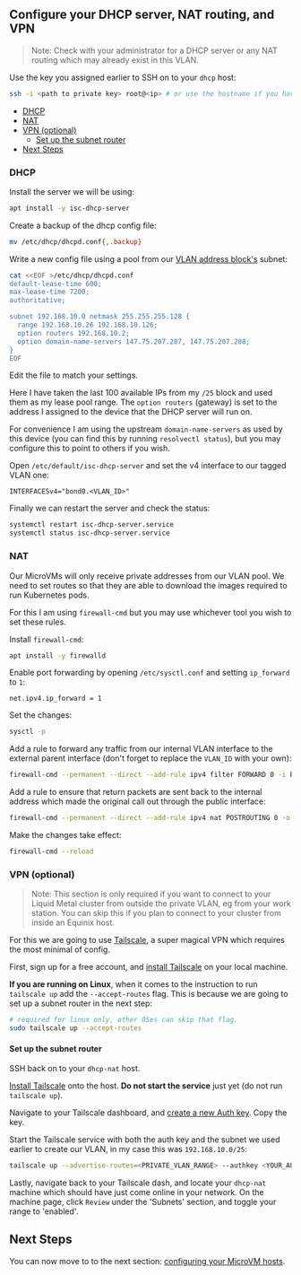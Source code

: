 ## Configure your DHCP server, NAT routing, and VPN

> Note: Check with your administrator for a DHCP server or any NAT routing
which may already exist in this VLAN.

Use the key you assigned earlier to SSH on to your `dhcp` host:

```bash
ssh -i <path to private key> root@<ip> # or use the hostname if you have it set up
```

<!--
To update the TOC, install https://github.com/kubernetes-sigs/mdtoc
and run: mdtoc -inplace docs/dhcp.md
-->

<!-- toc -->
  - [DHCP](#dhcp)
  - [NAT](#nat)
  - [VPN (optional)](#vpn-optional)
    - [Set up the subnet router](#set-up-the-subnet-router)
- [Next Steps](#next-steps)
<!-- /toc -->

### DHCP

Install the server we will be using:

```bash
apt install -y isc-dhcp-server
```

Create a backup of the dhcp config file:

```bash
mv /etc/dhcp/dhcpd.conf{,.backup}
```

Write a new config file using a pool from our [VLAN address block's](vlan.md#on-each-device)
subnet:

```bash
cat <<EOF >/etc/dhcp/dhcpd.conf
default-lease-time 600;
max-lease-time 7200;
authoritative;

subnet 192.168.10.0 netmask 255.255.255.128 {
  range 192.168.10.26 192.168.10.126;
  option routers 192.168.10.2;
  option domain-name-servers 147.75.207.207, 147.75.207.208;
}
EOF
```
Edit the file to match your settings.

Here I have taken the last 100 available IPs from my `/25` block and used
them as my lease pool range.
The `option routers` (gateway) is set to the address I assigned to the device
that the DHCP server will run on.

For convenience I am using the upstream `domain-name-servers` as used by this device
(you can find this by running `resolvectl status`), but you may configure this to
point to others if you wish.

Open `/etc/default/isc-dhcp-server` and set the v4 interface to our tagged VLAN one:

```
INTERFACESv4="bond0.<VLAN_ID>"
```

Finally we can restart the server and check the status:

```bash
systemctl restart isc-dhcp-server.service
systemctl status isc-dhcp-server.service
```

### NAT

Our MicroVMs will only receive private addresses from our VLAN pool. We need to set
routes so that they are able to download the images required to run Kubernetes
pods.

For this I am using `firewall-cmd` but you may use whichever tool you wish to
set these rules.

Install `firewall-cmd`:
```bash
apt install -y firewalld
```

Enable port forwarding by opening `/etc/sysctl.conf` and setting `ip_forward` to `1`:
```
net.ipv4.ip_forward = 1
```

Set the changes:

```bash
sysctl -p
```

Add a rule to forward any traffic from our internal VLAN interface to the external
parent interface (don't forget to replace the `VLAN_ID` with your own):
```bash
firewall-cmd --permanent --direct --add-rule ipv4 filter FORWARD 0 -i bond0.<VLAN_ID> -o bond0 -j ACCEPT
```

Add a rule to ensure that return packets are sent back to the internal address
which made the original call out through the public interface:
```bash
firewall-cmd --permanent --direct --add-rule ipv4 nat POSTROUTING 0 -o bond0 -j MASQUERADE
```

Make the changes take effect:
```bash
firewall-cmd --reload
```

### VPN (optional)

> Note: This section is only required if you want to connect to your Liquid Metal
cluster from outside the private VLAN, eg from your work station. You can skip this
if you plan to connect to your cluster from inside an Equinix host.

For this we are going to use [Tailscale](https://tailscale.com/), a super magical
VPN which requires the most minimal of config.

First, sign up for a free account, and [install Tailscale](https://tailscale.com/download/linux)
on your local machine.

**If you are running on Linux**, when it comes to the instruction to run
`tailscale up` add the `--accept-routes` flag. This is because we are going
to set up a subnet router in the next step:

```bash
# required for linux only, other OSes can skip that flag.
sudo tailscale up --accept-routes
```

#### Set up the subnet router

SSH back on to your `dhcp-nat` host.

[Install Tailscale](https://tailscale.com/download/linux) onto the host.
**Do not start the service** just yet (do not run `tailscale up`).

Navigate to your Tailscale dashboard, and [create a new Auth key](https://login.tailscale.com/admin/settings/keys).
Copy the key.

Start the Tailscale service with both the auth key and the subnet we used earlier
to create our VLAN, in my case this was `192.168.10.0/25`:

```bash
tailscale up --advertise-routes=<PRIVATE_VLAN_RANGE> --authkey <YOUR_AUTH_KEY>
```

Lastly, navigate back to your Tailscale dash, and locate your `dhcp-nat` machine
which should have just come online in your network. On the machine page, click
`Review` under the 'Subnets' section, and toggle your range to 'enabled'.

## Next Steps

You can now move to to the next section: [configuring your MicroVM hosts](microvm-host.md).
